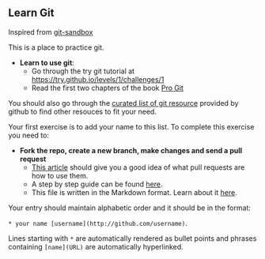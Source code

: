 ## Learn Git

Inspired from [git-sandbox](https://github.com/AGV-IIT-KGP/git-sandbox)

This is a place to practice git. 

- **Learn to use git**:
  - Go through the try git tutorial at https://try.github.io/levels/1/challenges/1
  - Read the first two chapters of the book [Pro Git](http://git-scm.com/book/en/v2)

You should also go through the [curated list of git resource](https://help.github.com/articles/good-resources-for-learning-git-and-github/)
provided by github to find other resouces to fit your need.

Your first exercise is to add your name to this list. To complete this exercise you need to:

- **Fork the repo, create a new branch, make changes and send a pull request**
  - [This article](https://help.github.com/articles/using-pull-requests/) should give you a good idea of what pull requests are how to use them.
  - A step by step guide can be found [here](https://github.com/asmeurer/git-workflow).
  - This file is written in the Markdown format. Learn about it [here](https://guides.github.com/features/mastering-markdown/). 

Your entry should maintain alphabetic order and it should be in the format:

`* your name [username](http://github.com/username)`. 

Lines starting with `*` are automatically rendered as bullet points and phrases containing `[name](URL)` are automatically hyperlinked.

